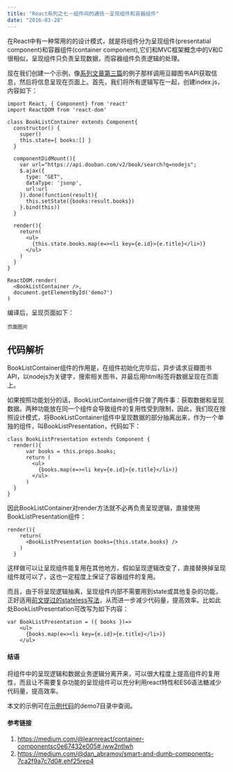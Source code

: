 ```yaml
---
title: "React系列之七－组件间的通信－呈现组件和容器组件"
date: "2016-03-28"
---
```


在React中有一种常用的的设计模式，就是将组件分为呈现组件(presentatial component)和容器组件(container component),它们和MVC框架概念中的V和C很相似，呈现组件只负责呈现数据，而容器组件负责逻辑的处理。

现在我们创建一个示例，像[系列文章第三篇](/20151108-react-part-3)的例子那样调用豆瓣图书API获取信息，然后将信息呈现在页面上。首先，我们将所有逻辑写在一起，创建index.js，内容如下：

```
import React, { Component} from 'react'
import ReactDOM from 'react-dom'

class BookListContainer extends Component{
  constructor() {
    super()
    this.state={ books:[] }
  }

  componentDidMount(){
    var url="https://api.douban.com/v2/book/search?q=nodejs";
    $.ajax({
      type: "GET",
      dataType: 'jsonp',
      url:url
    }).done(function(result){
      this.setState({books:result.books})
    }.bind(this))
  }

  render(){
    return(
      <ul>
        {this.state.books.map(e=><li key={e.id}>{e.title}</li>)}
      </ul>
    )
  }
}

ReactDOM.render(
  <BookListContainer />,
  document.getElementById('demo7')
)
```

编译后，呈现页面如下：

`页面图片`

## 代码解析
BookListContainer组件的作用是，在组件初始化完毕后，异步请求豆瓣图书API，以nodejs为关键字，搜索相关图书，并最后用html标签将数据呈现在页面上。

如果按照功能划分的话，BookListContainer组件只做了两件事：获取数据和呈现数据。两种功能放在同一个组件会导致组件的复用性受到限制，因此，我们现在按照设计模式，将BookListContainer组件中呈现数据的部分抽离出来，作为一个单独的组件，叫BookListPresentation，代码如下：

```
class BookListPresentation extends Component {
  render(){
      var books = this.props.books;
      return (
        <ul>
          {books.map(e=><li key={e.id}>{e.title}</li>)}
        </ul>
      )
  }
}
```

因此BookListContainer对render方法就不必再负责呈现逻辑，直接使用BookListPresentation组件：

```
render(){
    return(
      <BookListPresentation books={this.state.books} />
    )
  }
```

这样做可以让呈现组件能复用在其他地方，假如呈现逻辑改变了，直接替换掉呈现组件就可以了，这也一定程度上保证了容器组件的复用。

而且，由于将呈现逻辑抽离，呈现组件内部不需要用到state或其他复杂的功能，正好适用[前文提过的stateless写法](/20160316-react-part-6)，从而进一步减少代码量，提高效率。比如此处BookListPresentation可改写为如下内容：

```
var BookListPresentation = ({ books })=>
    <ul>
      {books.map(e=><li key={e.id}>{e.title}</li>)}
    </ul>
```

#### 结语
将组件中的呈现逻辑和数据业务逻辑分离开来，可以很大程度上提高组件的复用性，而且让不需要复杂功能的呈现组件可以充分利用react特性和ES6语法糖减少代码量，提高效率。

本文的示例可在[示例代码](https://github.com/twomeetings/reactExamples)的demo7目录中查阅。

#### 参考链接

1. https://medium.com/@learnreact/container-componentsc0e67432e005#.jww2ntlwh
2. https://medium.com/@dan_abramov/smart-and-dumb-components-7ca2f9a7c7d0#.ehf25rep4
